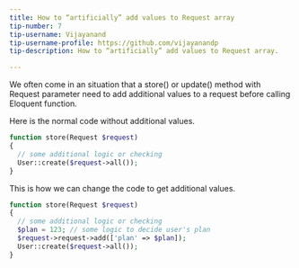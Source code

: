 ```yaml
---
title: How to “artificially” add values to Request array
tip-number: 7
tip-username: Vijayanand
tip-username-profile: https://github.com/vijayanandp
tip-description: How to “artificially” add values to Request array.

---
```


We often come in an situation that a store() or update() method with Request parameter need to add additional values to a request before calling Eloquent function.

Here is the normal code without additional values.

```php
function store(Request $request) 
{
  // some additional logic or checking
  User::create($request->all());
}
```
This is how we can change the code to get additional values.

```php
function store(Request $request) 
{
  // some additional logic or checking
  $plan = 123; // some logic to decide user's plan
  $request->request->add(['plan' => $plan]);
  User::create($request->all());
}
```

